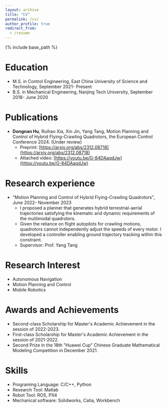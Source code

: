 ```yaml
---
layout: archive
title: "CV"
permalink: /cv/
author_profile: true
redirect_from:
  - /resume
---
```


{% include base_path %}

Education
======
* M.S. in Control Engineering, East China University of Science and Technology, September 2021- Present
* B.S. in Mechanical Engineering, Nanjing Tech University, September 2018- June 2020

Publications
======
* **Dongnan Hu**, Ruihao Xia, Xin Jin, Yang Tang, Motion Planning and Control of Hybrid Flying-Crawling Quadrotors, the European Control Conference 2024. (Under review)
  * Preprint: [https://arxiv.org/abs/2312.08718](https://arxiv.org/abs/2312.08718)
  * Attached video: [https://youtu.be/G-84DAaqdJw](https://youtu.be/G-84DAaqdJw)

Research experience
======
* "Motion Planning and Control of Hybrid Flying-Crawling Quadrotors", June 2022- November 2023
  * I proposed a planner that generates hybrid terrestrial-aerial trajectories satisfying the kinematic and dynamic requirements of the multimodal quadrotors.
  * Given the reliance on flight autopilots for crawling motions, quadrotors cannot independently adjust the speeds of every motor. I developed a controller enabling ground trajectory tracking within this constraint.
  * Supervisor: Prof. Yang Tang

Research Interest
======
* Autonomous Navigation
* Motion Planning and Control
* Mobile Robotics

Awards and Achievements
======
* Second-class Scholarship for Master's Academic Achievement in the session of 2022-2023.
* First-class Scholarship for Master's Academic Achievement in the session of 2021-2022.
* Second Prize in the 18th "Huawei Cup" Chinese Graduate Mathematical Modeling Competition in December 2021.

Skills
======
* Programing Language: C/C++, Python
* Research Tool: Matlab
* Robot Tool: ROS, PX4
* Mechanical software: Solidworks, Catia, Workbench
